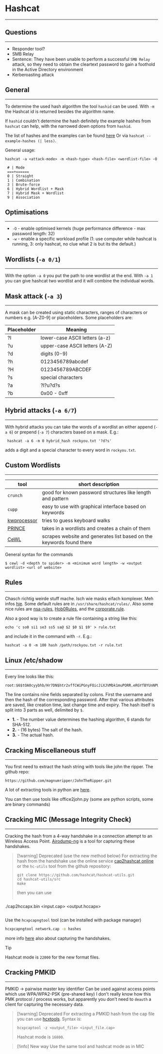 # Hashcat
---
## Questions
---
- Responder tool?
- SMB Relay
- Sentence: They have been unable to perform a successful `SMB Relay` attack, so they need to obtain the cleartext password to gain a foothold in the Active Directory environment
- Kerberoasting attack

## General
---
To determine the used hash algorithm the tool `hashid` can be used. With `-m` the Hashcat id is returned besides the algorithm name. 

If `hashid` couldn't determine the hash definitely the example hashes from `hashcat` can help, with the narrowed down options from `hashid`.

The list of hashes and the examples can be found [here](https://hashcat.net/wiki/doku.php?id=example_hashes)
Or via `hashcat --example-hashes (| less)`.

General usage:
```shell-session
hashcat -a <attack-mode> -m <hash-type> <hash-file> <wordlist-file> -O
```

 ```
  # | Mode
  ===+======
  0 | Straight
  1 | Combination
  3 | Brute-force
  6 | Hybrid Wordlist + Mask
  7 | Hybrid Mask + Wordlist
  9 | Association
```



## Optimisations
---
- `-O` - enable optimised kernels (huge performance difference - max password length: 32)
- `-w` - enable a specific workload profile (1: use computer while hashcat is running, 3: only hashcat, no clue what 2 is but its the default.)


## Wordlists (`-a 0/1`)
---
With the option `-a 0` you put the path to one wordlist at the end. 
With `-a 1` you can give hashcat two wordlist and it will combine the individual words.


## Mask attack (`-a 3`)
---
A mask can be created using static characters, ranges of characters or numbers e.g. \[A-Z0-9\] or placeholders. Some placeholders are:

|**Placeholder**|**Meaning**|
|---|---|
|?l|lower-case ASCII letters (a-z)|
|?u|upper-case ASCII letters (A-Z)|
|?d|digits (0-9)|
|?h|0123456789abcdef|
|?H|0123456789ABCDEF|
|?s|special characters
| ?a | ?l?u?d?s|
|?b|0x00 - 0xff|


## Hybrid attacks (`-a 6/7`)
---
With hybrid attacks you can take the words of a wordlist an either append (`-a 6`) or prepend 
(`-a 7`) characters based on a mask. E.g.:
```shell-session
 hashcat -a 6 -m 0 hybrid_hash rockyou.txt '?d?s'
```

adds a digit and a special character to every word in `rockyou.txt`.


## Custom Wordlists
---

|tool|short description|
|-|-|
|`crunch`|good for known password structures like length and pattern|
|`cupp`|easy to use with graphical interface based on keywords|
|[kwprocessor](https://github.com/hashcat/kwprocessor)|tries to guess keyboard walks|
|[PRINCE](https://github.com/hashcat/princeprocessor)|takes in a wordlists and creates a chain of them|
|[CeWL](https://github.com/digininja/CeWL)|scrapes website and generates list based on the keywords found there|


General syntax for the commands
```shell-session
$ cewl -d <depth to spider> -m <minimum word length> -w <output wordlist> <url of website>
```


## Rules
---
Chasch richtig weirde stuff mache. Isch wie masks eifach komplexer. Meh infos [hie](https://hashcat.net/wiki/doku.php?id=rule_based_attack#implemented_compatible_functions).
Some default rules are in `/usr/share/hashcat/rules/`.
Also some nice rules are  [nsa-rules](https://github.com/NSAKEY/nsa-rules), [Hob0Rules](https://github.com/praetorian-code/Hob0Rules), and the [corporate.rule](https://github.com/sparcflow/HackLikeALegend/blob/master/old/chap3/corporate.rule).  

Also a good way is to create a rule file containing a string like this:
```shell-session
echo 'c so0 si1 se3 ss5 sa@ $2 $0 $1 $9' > rule.txt
```
and include it in the command with `-r`.
E.g.:
```shell-session
hashcat -a 0 -m 100 hash /path/rockyou.txt -r rule.txt
```


## Linux /etc/shadow
---
Every line looks like this:
```shell-session
root:$6$tOA0cyybhb/Hr7DN$htr2vffCWiPGnyFOicJiXJVMbk1muPORR.eRGYfBYUnNPUjWABGPFiphjIjJC5xPfFUASIbVKDAHS3vTW1qU.1:18285:0:99999:7:::
```

The line contains nine fields separated by colons. First the username and then the hash of the corresponding password. After that various attributes are saved, like creation time, last change time and expiry.
The hash itself is split into 3 parts as well, delimited by `$`.
- **1.** - The number value determines the hashing algorithm, 6 stands for SHA-512.
- **2.** - (16 bytes) The salt of the hash.
- **3.** - The actual hash.


## Cracking Miscellaneous stuff
---
You first need to extract the hash string with tools like john the ripper.
The github repo:
```shell-session
https://github.com/magnumripper/JohnTheRipper.git
```

A lot of extracting tools in python are [here](https://github.com/openwall/john/tree/bleeding-jumbo/run).

You can then use tools like office2john.py (some are python scripts, some are binary commands)


## Cracking MIC (Message Integrity Check)
---
Cracking the hash from a 4-way handshake in a connection attempt to an Wireless Access Point.
[Airodump-ng](https://www.aircrack-ng.org/doku.php?id=airodump-ng) is a tool for capturing these handshakes.

>[!warning] Deprecated (use the new method below)
>For extracting the hash from the handshake use the online service [cap2hashcat online](https://hashcat.net/cap2hashcat) or the `hc-utils` tool from the github repository:
>```shell-session
>git clone https://github.com/hashcat/hashcat-utils.git
>cd hashcat-utils/src
>make
>```
>
>then you can use
>```sh
./cap2hccapx.bin <input.cap> <output.hccapx>
>```
>


Use the `hcxpcapngtool` tool (can be installed with package manager)
```bash
hcxpcapngtool network.cap -o hashes
```

more info [here](https://hashcat.net/forum/thread-10253.html) also about capturing the handshakes.

>[!tip]
>Hashcat mode is `22000` for the new format files.
 



## Cracking PMKID
---
PMKID -> pairwise master key identifier
Can be used against access points which use WPA/WPA2-PSK (pre-shared key)
I don't really know how this PMK protocol / process works, but apparently you don't need to `deauth` a client for capturing the necessary data.

>[!warning] Deprecated
>For extracting a PMKID hash from the cap file you can use [hcxtools](https://github.com/ZerBea/hcxtools).
>Syntax is:
>```shell-session
>hcxpcaptool -z <output_file> <input_file.cap>
>```
>Hashcat mode is `16800`.

>[!info] New way
>Use the same tool and hashcat mode as in MIC

